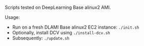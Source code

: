 Scripts tested on DeepLearning Base alinux2 AMI.

Usage:

- Run on a fresh DLAMI Base alinux2 EC2 instance: `./init.sh`
- Optionally, install DCV using `./install-dcv.sh`
- Subsequently: `./update.sh`
